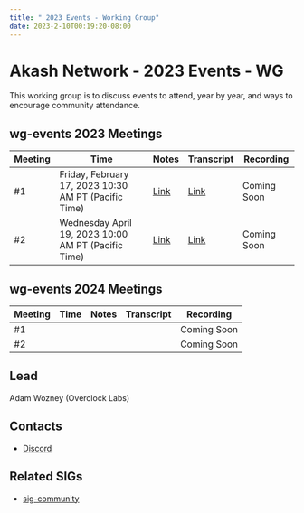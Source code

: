 ```yaml
---
title: " 2023 Events - Working Group"
date: 2023-2-10T00:19:20-08:00
---
```


# Akash Network - 2023 Events - WG

This working group is to discuss events to attend, year by year, and ways to encourage community attendance.

## wg-events 2023 Meetings
| Meeting | Time | Notes | Transcript | Recording
| --- | --- | --- | --- | --- |
| #1 | Friday, February 17, 2023 10:30 AM PT (Pacific Time) | [Link](https://github.com/akash-network/community/blob/main/wg-events/meetings/wg-events-001-2023-02-17.md) | [Link](https://github.com/akash-network/community/blob/main/wg-events/meetings/wg-events-001-2023-02-17.md#transcript) | Coming Soon
| #2 | Wednesday April 19, 2023 10:00 AM PT (Pacific Time) | [Link](https://github.com/akash-network/community/blob/main/wg-events/meetings/wg-events-002-2023-04-14.md) | [Link](https://github.com/akash-network/community/blob/main/wg-events/meetings/wg-events-002-2023-04-14.md#transcript) | Coming Soon



## wg-events 2024 Meetings
| Meeting | Time | Notes | Transcript | Recording
| --- | --- | --- | --- | --- |
| #1 |  | |  | Coming Soon
| #2 |  |  | | Coming Soon

## Lead

Adam Wozney (Overclock Labs)

## Contacts

- [Discord](https://discord.com/channels/747885925232672829/1067981460461588480)



## Related SIGs

- [sig-community](https://github.com/akash-network/community/tree/main/sig-community)

